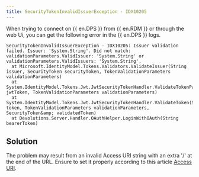 ```yaml
---
title: SecurityTokenInvalidIssuerException - IDX10205
---
```

When trying to connect on {{ en.DPS }} from {{ en.RDM }} or through the web Ui, you can get the following error in the {{ en.DPS }} logs.

```
SecurityTokenInvalidIssuerException - IDX10205: Issuer validation failed. Issuer: 'System.String'. Did not match: validationParameters.ValidIssuer: 'System.String' or validationParameters.ValidIssuers: 'System.String'.
  at Microsoft.IdentityModel.Tokens.Validators.ValidateIssuer(String issuer, SecurityToken securityToken, TokenValidationParameters validationParameters)
  at System.IdentityModel.Tokens.Jwt.JwtSecurityTokenHandler.ValidateTokenPayload(JwtSecurityToken jwtToken, TokenValidationParameters validationParameters)
  at System.IdentityModel.Tokens.Jwt.JwtSecurityTokenHandler.ValidateToken(String token, TokenValidationParameters validationParameters, SecurityToken&amp; validatedToken)
  at Devolutions.Server.Handler.OAuthHelper.LoginWithOAuth(String bearerToken)
```

## Solution

The problem may result from an invalid Access URI string with an extra '/' at the end of the URL. Ensure to set it properly according to this article [Access URI](/kb/devolutions-server/knowledge-base/access-uri/).
